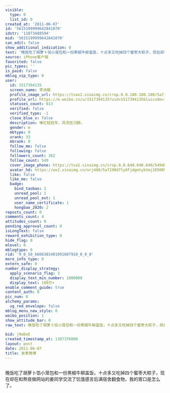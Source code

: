 ```yaml
---
visible:
  type: 0
  list_id: 0
created_at: '2011-06-07'
id: '5615199999642841070'
idstr: '11873488594'
mid: '5615199999642841070'
can_edit: false
show_additional_indication: 0
text: '晚饭吃了胡萝卜馅小笼包和一份黑椒牛柳盖饭，十点多又吃掉四个蜜枣大粽子，现在却在和熬夜做网站的姜同学交流了饥饿感言后满宿舍翻食物，我的胃口是怎么了。 '
source: iPhone客户端
favorited: false
pic_types: ''
is_paid: false
mblog_vip_type: 0
user:
  id: 1517394135
  screen_name: 李消极
  profile_image_url: https://tvax2.sinaimg.cn/crop.0.0.180.180.180/5a7198d7ly8fjdgmtyktmj20500500so.jpg?KID=imgbed,tva&Expires=1606399952&ssig=Id1vBTV7vN
  profile_url: https://m.weibo.cn/u/1517394135?uid=1517394135&luicode=10000011&lfid=2304131517394135_-_WEIBO_SECOND_PROFILE_WEIBO
  statuses_count: 613
  verified: false
  verified_type: -1
  close_blue_v: false
  description: 唯忆轻狂年，风流任沉醉。
  gender: m
  mbtype: 0
  urank: 33
  mbrank: 0
  follow_me: false
  following: false
  followers_count: 362
  follow_count: 549
  cover_image_phone: https://tva1.sinaimg.cn/crop.0.0.640.640.640/549d0121tw1egm1kjly3jj20hs0hsq4f.jpg
  avatar_hd: https://wx2.sinaimg.cn/orj480/5a7198d7ly8fjdgmtyktmj20500500so.jpg
  like: false
  like_me: false
  badge:
    bind_taobao: 1
    unread_pool: 1
    unread_pool_ext: 1
    user_name_certificate: 1
    hongbao_2020: 2
reposts_count: 0
comments_count: 4
attitudes_count: 0
pending_approval_count: 0
isLongText: false
reward_exhibition_type: 0
hide_flag: 0
mlevel: 0
mblogtype: 0
rid: '9_0_50_6666301401091607910_0_0_0'
more_info_type: 0
extern_safe: 0
number_display_strategy:
  apply_scenario_flag: 3
  display_text_min_number: 1000000
  display_text: 100万+
enable_comment_guide: true
content_auth: 0
pic_num: 0
alchemy_params:
  ug_red_envelope: false
mblog_menu_new_style: 0
weibo_position: 1
show_attitude_bar: 0
raw_text: 晚饭吃了胡萝卜馅小笼包和一份黑椒牛柳盖饭，十点多又吃掉四个蜜枣大粽子，现在却在和熬夜做网站的姜同学交流了饥饿感言后满宿舍翻食物，我的胃口是怎么了。
  ​​​
bid: j9eDxE
created_timestamp_at: 1307376000
layout: post
date: 2011-06-07
title: 发表微博
---
```


![]()

晚饭吃了胡萝卜馅小笼包和一份黑椒牛柳盖饭，十点多又吃掉四个蜜枣大粽子，现在却在和熬夜做网站的姜同学交流了饥饿感言后满宿舍翻食物，我的胃口是怎么了。 

